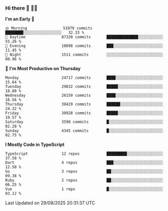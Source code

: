 ### Hi there 👋 🧑‍💻



<!--START_SECTION:waka-->
**I'm an Early 🐤** 

```text
🌞 Morning                51079 commits       ████████░░░░░░░░░░░░░░░░░   32.33 % 
🌆 Daytime                87320 commits       ██████████████░░░░░░░░░░░   55.26 % 
🌃 Evening                18098 commits       ███░░░░░░░░░░░░░░░░░░░░░░   11.45 % 
🌙 Night                  1511 commits        ░░░░░░░░░░░░░░░░░░░░░░░░░   00.96 % 
```
📅 **I'm Most Productive on Thursday** 

```text
Monday                   24717 commits       ████░░░░░░░░░░░░░░░░░░░░░   15.64 % 
Tuesday                  29832 commits       █████░░░░░░░░░░░░░░░░░░░░   18.88 % 
Wednesday                26159 commits       ████░░░░░░░░░░░░░░░░░░░░░   16.56 % 
Thursday                 38429 commits       ██████░░░░░░░░░░░░░░░░░░░   24.32 % 
Friday                   30928 commits       █████░░░░░░░░░░░░░░░░░░░░   19.57 % 
Saturday                 3598 commits        █░░░░░░░░░░░░░░░░░░░░░░░░   02.28 % 
Sunday                   4345 commits        █░░░░░░░░░░░░░░░░░░░░░░░░   02.75 % 
```


**I Mostly Code in TypeScript** 

```text
TypeScript               12 repos            █████████░░░░░░░░░░░░░░░░   37.50 % 
Dart                     4 repos             ███░░░░░░░░░░░░░░░░░░░░░░   12.50 % 
Go                       3 repos             ██░░░░░░░░░░░░░░░░░░░░░░░   09.38 % 
Ruby                     2 repos             ██░░░░░░░░░░░░░░░░░░░░░░░   06.25 % 
Vue                      1 repo              █░░░░░░░░░░░░░░░░░░░░░░░░   03.12 % 
```




 Last Updated on 29/08/2025 20:31:37 UTC
<!--END_SECTION:waka-->


